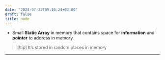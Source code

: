 ```yaml
---
date: "2024-07-22T09:10:24+02:00"
draft: false
title: node
---
```


-   Small **Static Array** in memory that contains space for
    **information** and **pointer** to address in memory

> \[!tip\] It’s stored in random places in memory

------------------------------------------------------------------------

